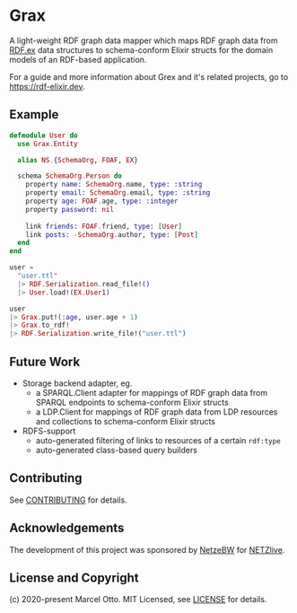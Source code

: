 # Grax

A light-weight RDF graph data mapper which maps RDF graph data from [RDF.ex] data structures to schema-conform Elixir structs for the domain models of an RDF-based application.

For a guide and more information about Grex and it's related projects, go to <https://rdf-elixir.dev>.


## Example 

```elixir
defmodule User do
  use Grax.Entity

  alias NS.{SchemaOrg, FOAF, EX}

  schema SchemaOrg.Person do
    property name: SchemaOrg.name, type: :string
    property email: SchemaOrg.email, type: :string
    property age: FOAF.age, type: :integer
    property password: nil
    
    link friends: FOAF.friend, type: [User]
    link posts: -SchemaOrg.author, type: [Post]
  end
end

user =
  "user.ttl"
  |> RDF.Serialization.read_file!()
  |> User.load!(EX.User1)

user
|> Grax.put!(:age, user.age + 1)
|> Grax.to_rdf!
|> RDF.Serialization.write_file!("user.ttl")
```


## Future Work

- Storage backend adapter, eg.
    -  a SPARQL.Client adapter for mappings of RDF graph data from SPARQL endpoints to schema-conform Elixir structs
    -  a LDP.Client for mappings of RDF graph data from LDP resources and collections to schema-conform Elixir structs
- RDFS-support
    - auto-generated filtering of links to resources of a certain `rdf:type`
    - auto-generated class-based query builders


## Contributing

See [CONTRIBUTING](CONTRIBUTING.md) for details.


## Acknowledgements

The development of this project was sponsored by [NetzeBW](https://www.netze-bw.de/) for [NETZlive](https://www.netze-bw.de/unsernetz/netzinnovationen/digitalisierung/netzlive).


## License and Copyright

(c) 2020-present Marcel Otto. MIT Licensed, see [LICENSE](LICENSE.md) for details.


[RDF.ex]:               https://github.com/rdf-elixir/rdf-ex
